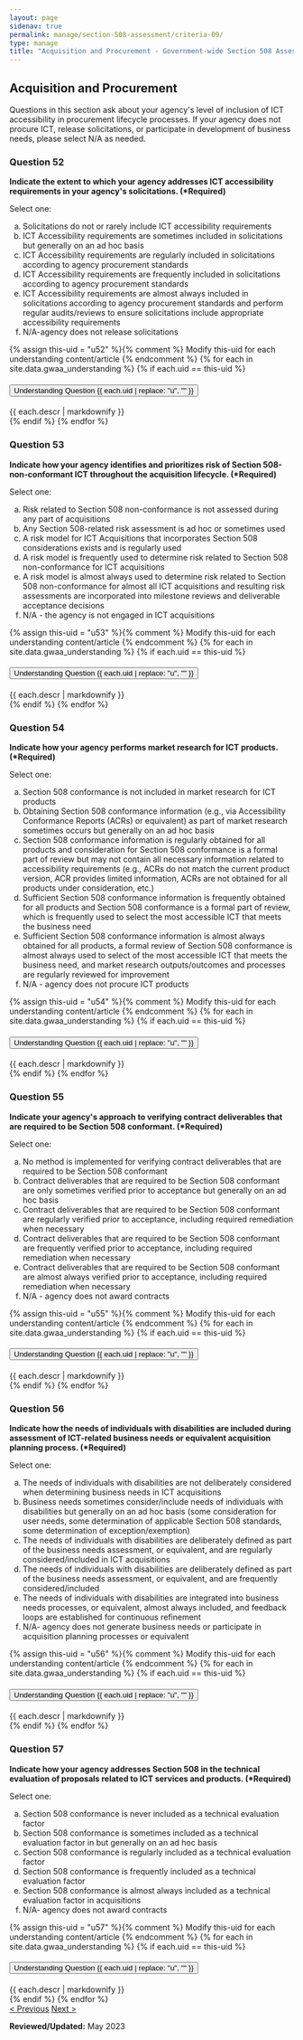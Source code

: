 ```yaml
---
layout: page
sidenav: true
permalink: manage/section-508-assessment/criteria-09/
type: manage
title: "Acquisition and Procurement - Government-wide Section 508 Assessment Criteria"
---
```


<H2 id="acquisition-and-procurement">Acquisition and Procurement</H2>
<p>Questions in this section ask about your agency's level of inclusion of ICT accessibility in procurement lifecycle processes. If your agency does not procure ICT, release solicitations, or  participate in development of business needs, please select N/A as needed.</p>

<!-- Expand/Collapse All "Understanding" Content -->
<!-- 
<div class="margin-y-3 margin-x-1">
    <button id="expand-all" class="usa-button">Expand All</button>
    <button id="collapse-all" class="usa-button">Collapse All</button>
</div>
-->

<div class="usa-card-group">
<!-- begin insert criteria -->

<!-- Q:052-->
<div class="usa-card tablet:grid-col-12">
    <div class="usa-card__container border-top">
        <div class="usa-card__header">
            <h3 class="usa-card__heading"> Question 52 </h3>
        </div>
        <div class="usa-card__body">
            <p><strong> Indicate the extent to which your agency addresses ICT accessibility requirements in your
                    agency's solicitations. (*Required) </strong></p>
            <p> Select one: </p>
            <p>
            <ol type="a">
                <li>Solicitations do not or rarely include ICT accessibility requirements</li>
                <li>ICT Accessibility requirements are sometimes included in solicitations but generally on an ad hoc
                    basis</li>
                <li>ICT Accessibility requirements are regularly included in solicitations according to agency
                    procurement standards</li>
                <li>ICT Accessibility requirements are frequently included in solicitations according to agency
                    procurement standards</li>
                <li>ICT Accessibility requirements are almost always included in solicitations according to agency
                    procurement standards and perform regular audits/reviews to ensure solicitations include appropriate
                    accessibility requirements</li>
                <li>N/A-agency does not release solicitations</li>
            </ol>
            </p>
        </div>
        {% assign this-uid = "u52" %}{% comment %} Modify this-uid for each understanding content/article {% endcomment %}
        {% for each in site.data.gwaa_understanding %}
            {% if each.uid == this-uid %}
            <!-- Understanding -->
            <div class="border-top-05 border-primary margin-top-1">
                <div class="usa-accordion">
                    <h4 class="usa-accordion__heading">
                        <button
                        type="button"
                        class="usa-accordion__button understand_button padding-left-3"
                        aria-expanded="false"
                        aria-controls="{{ each.uid }}"
                        >
                        Understanding Question {{ each.uid | replace: "u", "" }}
                        </button>
                    </h4>
                    <div id="{{ each.uid }}" class="usa-accordion__content understand_content usa-prose padding-x-3 padding-y-0 bg-primary-lighter text-primary-darker border-top-05 border-primary">
                        <div class="margin-x-auto margin-y-0">
                            {{ each.descr | markdownify }}
                        </div>
                    </div>
                </div>
            </div>
            {% endif %}
        {% endfor %}
    </div>
</div>
<!-- Q:053-->
<div class="usa-card tablet:grid-col-12">
    <div class="usa-card__container border-top">
        <div class="usa-card__header">
            <h3 class="usa-card__heading"> Question 53 </h3>
        </div>
        <div class="usa-card__body">
            <p><strong> Indicate how your agency identifies and prioritizes risk of Section 508-non-conformant ICT
                    throughout the acquisition lifecycle. (*Required) </strong></p>
            <p> Select one: </p>
            <p>
            <ol type="a">
                <li>Risk related to Section 508 non-conformance is not assessed during any part of acquisitions</li>
                <li>Any Section 508-related risk assessment is ad hoc or sometimes used</li>
                <li>A risk model for ICT Acquisitions that incorporates Section 508 considerations exists and is
                    regularly used</li>
                <li>A risk model is frequently used to determine risk related to Section 508 non-conformance for ICT
                    acquisitions</li>
                <li>A risk model is almost always used to determine risk related to Section 508 non-conformance for
                    almost all ICT acquisitions and resulting risk assessments are incorporated into milestone reviews
                    and deliverable acceptance decisions</li>
                <li>N/A - the agency is not engaged in ICT acquisitions</li>
            </ol>
            </p>
        </div>
        {% assign this-uid = "u53" %}{% comment %} Modify this-uid for each understanding content/article {% endcomment %}
        {% for each in site.data.gwaa_understanding %}
            {% if each.uid == this-uid %}
            <!-- Understanding -->
            <div class="border-top-05 border-primary margin-top-1">
                <div class="usa-accordion">
                    <h4 class="usa-accordion__heading">
                        <button
                        type="button"
                        class="usa-accordion__button understand_button padding-left-3"
                        aria-expanded="false"
                        aria-controls="{{ each.uid }}"
                        >
                        Understanding Question {{ each.uid | replace: "u", "" }}
                        </button>
                    </h4>
                    <div id="{{ each.uid }}" class="usa-accordion__content understand_content usa-prose padding-x-3 padding-y-0 bg-primary-lighter text-primary-darker border-top-05 border-primary">
                        <div class="margin-x-auto margin-y-0">
                            {{ each.descr | markdownify }}
                        </div>
                    </div>
                </div>
            </div>
            {% endif %}
        {% endfor %}
    </div>
</div>
<!-- Q:054-->
<div class="usa-card tablet:grid-col-12">
    <div class="usa-card__container border-top">
        <div class="usa-card__header">
            <h3 class="usa-card__heading"> Question 54 </h3>
        </div>
        <div class="usa-card__body">
            <p><strong> Indicate how your agency performs market research for ICT products. (*Required) </strong></p>
            <p> Select one: </p>
            <p>
            <ol type="a">
                <li>Section 508 conformance is not included in market research for ICT products</li>
                <li>Obtaining Section 508 conformance information (e.g., via Accessibility Conformance Reports (ACRs) or
                    equivalent) as part of market research sometimes occurs but generally on an ad hoc basis</li>
                <li>Section 508 conformance information is regularly obtained for all products and consideration for
                    Section 508 conformance is a formal part of review but may not contain all necessary information
                    related to accessibility requirements (e.g., ACRs do not match the current product version, ACR
                    provides limited information, ACRs are not obtained for all products under consideration, etc.)</li>
                <li>Sufficient Section 508 conformance information is frequently obtained for all products and Section
                    508 conformance is a formal part of review, which is frequently used to select the most accessible
                    ICT that meets the business need</li>
                <li>Sufficient Section 508 conformance information is almost always obtained for all products, a formal
                    review of Section 508 conformance is almost always used to select of the most accessible ICT that
                    meets the business need, and market research outputs/outcomes and processes are regularly reviewed
                    for improvement</li>
                <li>N/A - agency does not procure ICT products</li>
            </ol>
            </p>
        </div>
        {% assign this-uid = "u54" %}{% comment %} Modify this-uid for each understanding content/article {% endcomment %}
        {% for each in site.data.gwaa_understanding %}
            {% if each.uid == this-uid %}
            <!-- Understanding -->
            <div class="border-top-05 border-primary margin-top-1">
                <div class="usa-accordion">
                    <h4 class="usa-accordion__heading">
                        <button
                        type="button"
                        class="usa-accordion__button understand_button padding-left-3"
                        aria-expanded="false"
                        aria-controls="{{ each.uid }}"
                        >
                        Understanding Question {{ each.uid | replace: "u", "" }}
                        </button>
                    </h4>
                    <div id="{{ each.uid }}" class="usa-accordion__content understand_content usa-prose padding-x-3 padding-y-0 bg-primary-lighter text-primary-darker border-top-05 border-primary">
                        <div class="margin-x-auto margin-y-0">
                            {{ each.descr | markdownify }}
                        </div>
                    </div>
                </div>
            </div>
            {% endif %}
        {% endfor %}
    </div>
</div>
<!-- Q:055-->
<div class="usa-card tablet:grid-col-12">
    <div class="usa-card__container border-top">
        <div class="usa-card__header">
            <h3 class="usa-card__heading"> Question 55 </h3>
        </div>
        <div class="usa-card__body">
            <p><strong> Indicate your agency's approach to verifying contract deliverables that are required to be
                    Section 508 conformant. (*Required) </strong></p>
            <p> Select one: </p>
            <p>
            <ol type="a">
                <li>No method is implemented for verifying contract deliverables that are required to be Section 508
                    conformant</li>
                <li>Contract deliverables that are required to be Section 508 conformant are only sometimes verified
                    prior to acceptance but generally on an ad hoc basis</li>
                <li>Contract deliverables that are required to be Section 508 conformant are regularly verified prior to
                    acceptance, including required remediation when necessary</li>
                <li>Contract deliverables that are required to be Section 508 conformant are frequently verified prior
                    to acceptance, including required remediation when necessary</li>
                <li>Contract deliverables that are required to be Section 508 conformant are almost always verified
                    prior to acceptance, including required remediation when necessary</li>
                <li>N/A - agency does not award contracts</li>
            </ol>
            </p>
        </div>
        {% assign this-uid = "u55" %}{% comment %} Modify this-uid for each understanding content/article {% endcomment %}
        {% for each in site.data.gwaa_understanding %}
            {% if each.uid == this-uid %}
            <!-- Understanding -->
            <div class="border-top-05 border-primary margin-top-1">
                <div class="usa-accordion">
                    <h4 class="usa-accordion__heading">
                        <button
                        type="button"
                        class="usa-accordion__button understand_button padding-left-3"
                        aria-expanded="false"
                        aria-controls="{{ each.uid }}"
                        >
                        Understanding Question {{ each.uid | replace: "u", "" }}
                        </button>
                    </h4>
                    <div id="{{ each.uid }}" class="usa-accordion__content understand_content usa-prose padding-x-3 padding-y-0 bg-primary-lighter text-primary-darker border-top-05 border-primary">
                        <div class="margin-x-auto margin-y-0">
                            {{ each.descr | markdownify }}
                        </div>
                    </div>
                </div>
            </div>
            {% endif %}
        {% endfor %}
    </div>
</div>
<!-- Q:056-->
<div class="usa-card tablet:grid-col-12">
    <div class="usa-card__container border-top">
        <div class="usa-card__header">
            <h3 class="usa-card__heading"> Question 56 </h3>
        </div>
        <div class="usa-card__body">
            <p><strong> Indicate how the needs of individuals with disabilities are included during assessment of
                    ICT-related business needs or equivalent acquisition planning process. (*Required) </strong></p>
            <p> Select one: </p>
            <p>
            <ol type="a">
                <li>The needs of individuals with disabilities are not deliberately considered when determining business
                    needs in ICT acquisitions</li>
                <li>Business needs sometimes consider/include needs of individuals with disabilities but generally on an
                    ad hoc basis (some consideration for user needs, some determination of applicable Section 508
                    standards, some determination of exception/exemption)</li>
                <li>The needs of individuals with disabilities are deliberately defined as part of the business needs
                    assessment, or equivalent, and are regularly considered/included in ICT acquisitions</li>
                <li>The needs of individuals with disabilities are deliberately defined as part of the business needs
                    assessment, or equivalent, and are frequently considered/included</li>
                <li>The needs of individuals with disabilities are integrated into business needs processes, or
                    equivalent, almost always included, and feedback loops are established for continuous refinement
                </li>
                <li>N/A- agency does not generate business needs or participate in acquisition planning processes or
                    equivalent</li>
            </ol>
            </p>
        </div>
        {% assign this-uid = "u56" %}{% comment %} Modify this-uid for each understanding content/article {% endcomment %}
        {% for each in site.data.gwaa_understanding %}
            {% if each.uid == this-uid %}
            <!-- Understanding -->
            <div class="border-top-05 border-primary margin-top-1">
                <div class="usa-accordion">
                    <h4 class="usa-accordion__heading">
                        <button
                        type="button"
                        class="usa-accordion__button understand_button padding-left-3"
                        aria-expanded="false"
                        aria-controls="{{ each.uid }}"
                        >
                        Understanding Question {{ each.uid | replace: "u", "" }}
                        </button>
                    </h4>
                    <div id="{{ each.uid }}" class="usa-accordion__content understand_content usa-prose padding-x-3 padding-y-0 bg-primary-lighter text-primary-darker border-top-05 border-primary">
                        <div class="margin-x-auto margin-y-0">
                            {{ each.descr | markdownify }}
                        </div>
                    </div>
                </div>
            </div>
            {% endif %}
        {% endfor %}
    </div>
</div>
<!-- Q:057-->
<div class="usa-card tablet:grid-col-12">
    <div class="usa-card__container border-top">
        <div class="usa-card__header">
            <h3 class="usa-card__heading"> Question 57 </h3>
        </div>
        <div class="usa-card__body">
            <p><strong> Indicate how your agency addresses Section 508 in the technical evaluation of proposals related
                    to ICT services and products. (*Required) </strong></p>
            <p> Select one: </p>
            <p>
            <ol type="a">
                <li>Section 508 conformance is never included as a technical evaluation factor</li>
                <li>Section 508 conformance is sometimes included as a technical evaluation factor in but generally on
                    an ad hoc basis</li>
                <li>Section 508 conformance is regularly included as a technical evaluation factor</li>
                <li>Section 508 conformance is frequently included as a technical evaluation factor</li>
                <li>Section 508 conformance is almost always included as a technical evaluation factor in acquisitions
                </li>
                <li>N/A- agency does not award contracts</li>
            </ol>
            </p>
        </div>
        {% assign this-uid = "u57" %}{% comment %} Modify this-uid for each understanding content/article {% endcomment %}
        {% for each in site.data.gwaa_understanding %}
            {% if each.uid == this-uid %}
            <!-- Understanding -->
            <div class="border-top-05 border-primary margin-top-1">
                <div class="usa-accordion">
                    <h4 class="usa-accordion__heading">
                        <button
                        type="button"
                        class="usa-accordion__button understand_button padding-left-3"
                        aria-expanded="false"
                        aria-controls="{{ each.uid }}"
                        >
                        Understanding Question {{ each.uid | replace: "u", "" }}
                        </button>
                    </h4>
                    <div id="{{ each.uid }}" class="usa-accordion__content understand_content usa-prose padding-x-3 padding-y-0 bg-primary-lighter text-primary-darker border-top-05 border-primary">
                        <div class="margin-x-auto margin-y-0">
                            {{ each.descr | markdownify }}
                        </div>
                    </div>
                </div>
            </div>
            {% endif %}
        {% endfor %}
    </div>
</div>

<!-- end insert criteria -->
</div>

<div id="prev-next-section">
    <a class="prev-page" title="Go to previous page" href="{{site.baseurl}}/manage/section-508-assessment/criteria-08/"> < Previous</a>
    <a class="prev-page" title="Go to next page" href="{{site.baseurl}}/manage/section-508-assessment/criteria-10/"> Next > </a>
</div>

**Reviewed/Updated:** May 2023

<!-- Expand/Collapse All Understanding Content script -->
<script>
    $("#expand-all").on("click", function (){
        $(".understand_button").attr("aria-expanded", "true");
        $(".understand_content").removeAttr("hidden");
    });
    $("#collapse-all").on("click", function (){
        $(".understand_button").attr("aria-expanded", "false");
        $(".understand_content").attr("hidden","");
    });
</script>

<!-- Unhide hash/anchor from external url -->
<script>
    $(function(){
        var u_hash = window.location.hash;
        $(u_hash).removeAttr("hidden");
    });
</script>